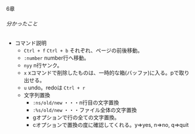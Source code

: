 6章
###### 分かったこと
- コマンド説明
  -  `Ctrl + f` `Ctrl + b`
    それぞれ、ページの前後移動。
  -  `:number`
    number行へ移動。
  -  `nyy`
    n行ヤンク。
  -  `x`
    xコマンドで削除したものは、一時的な箱(バッファ)に入る。pで取り出せる。
  -  `u`
    undo。redoは `Ctrl + r`
  - 文字列置換
    -  `:ns/old/new` ・・・n行目の文字置換
    -  `:%s/old/new` ・・・ファイル全体の文字置換
      - gオプションで行の全ての文字置換。
      - cオプションで置換の度に確認してくれる。y=>yes, n=>no, q=>quit